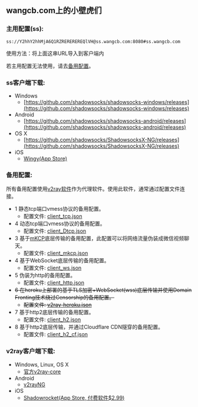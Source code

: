 ## wangcb.com上的小壁虎们

### 主用配置(ss):

```
ss://Y2hhY2hhMjA6Q1RZREREREREQlVH@ss.wangcb.com:8080#ss.wangcb.com
```

使用方法：将上面这串URL导入到客户端内

若主用配置无法使用，请去[备用配置](#%E5%A4%87%E7%94%A8%E9%85%8D%E7%BD%AE)。

### ss客户端下载:

- Windows
  - [https://github.com/shadowsocks/shadowsocks-windows/releases](https://github.com/shadowsocks/shadowsocks-windows/releases)
- Android
  - [https://github.com/shadowsocks/shadowsocks-android/releases](https://github.com/shadowsocks/shadowsocks-android/releases)
- OS X
  - [https://github.com/shadowsocks/ShadowsocksX-NG/releases](https://github.com/shadowsocks/ShadowsocksX-NG/releases)
- iOS
  - [Wingy(App Store)](https://itunes.apple.com/us/app/wingy-http-s-socks5-proxy-utility/id1178584911)

### 备用配置:

所有备用配置使用[v2ray软件](https://www.v2ray.com/)作为代理软件。使用此软件，通常通过配置文件连接。

- 1 静态tcp端口vmess协议的备用配置。
  - 配置文件: [client_tcp.json](./client_tcp.json)
- 4 动态tcp端口vmess协议的备用配置。
  - 配置文件: [client_Dtcp.json](./client_Dtcp.json)
- 3 基于[mKCP](https://www.v2ray.com/chapter_04/mkcp.html)底层传输的备用配置，此配置可以将网络流量伪装成微信视频聊天。
  - 配置文件: [client_mkcp.json](./client_mkcp.json)
- 4 基于WebSocket底层传输的备用配置。
  - 配置文件: [client_ws.json](./client_ws.json)
- 5 伪装为http的备用配置。
  - 配置文件: [client_http.json](./client_http.json)
- ~~6 在heroku上部署的基于TLS加密+WebSocket(wss)底层传输并使用Domain Fronting技术绕过Censorship的备用配置。~~
  - ~~配置文件: [v2ray-heroku.json](./v2ray-heroku.json)~~
- 7 基于http2底层传输的备用配置。
  - 配置文件: [client_h2.json](./client_h2.json)
- 8 基于http2底层传输，并通过Cloudflare CDN隧穿的备用配置。
  - 配置文件: [client_h2_cf.json](./client_h2_cf.json)

### v2ray客户端下载:

- Windows, Linux, OS X
  - [官方v2ray-core](https://github.com/v2ray/v2ray-core/releases)
- Android
  - [v2rayNG](https://github.com/2dust/v2rayNG/releases)
- iOS
  - [Shadowrocket(App Store, 付费软件$2.99)](https://itunes.apple.com/us/app/shadowrocket/id932747118?mt=8)
